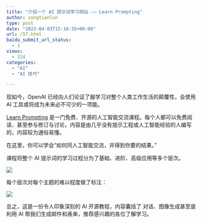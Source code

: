 ```yaml
---
title: "介绍一个 AI 提示词学习网站 —— Learn Prompting"
author: songtianlun
type: post
date: "2023-04-03T15:10:35+00:00"
url: /57.html
baidu_submit_url_status:
  - 1
views:
  - 314
categories:
  - "AI"
  - "AI 技巧"

---
```

现如今，OpenAI 已经向人们论证了器学习对整个人类工作生活的颠覆性，会使用 AI 工具或将成为未来必不可少的一项能。

<a href=https://learnprompting.org/zh-Hans/docs/intro target=_blank  rel=nofollow>Learn Prompting</a> 是一门免费、开源的人工智能交流课程。每个人都可以免费阅读、甚至参与修订与讨论，内容是由几乎没有提示工程或人工智能经验的人编写的，内容较为通俗易懂。

在这里，你可以学会“如何同人工智能交流，并得到你要的结果。”

课程将整个 AI 提示词的学习过程分为了基础、进阶、高级应用等多个层次。

![](https://imagehost-cdn.frytea.com/images/2023/04/03/202304032303541b110e8ca56d3aa0.png)

每个层次对每个主题的难以程度做了标注：

![](https://imagehost-cdn.frytea.com/images/2023/04/03/20230403230628587b7be0bc5348f6.png)

总之，这是一份令人印象深刻的 AI 开源教程，内容囊括了 对话、图像生成甚至是利用 AI 帮我们生成邮件和表单，推荐感兴趣的各位了解学习。
